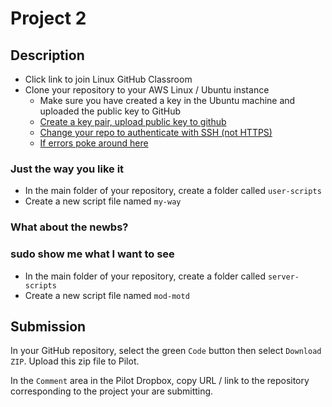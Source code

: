 # Project 2

## Description

- Click link to join Linux GitHub Classroom
- Clone your repository to your AWS Linux / Ubuntu instance
  - Make sure you have created a key in the Ubuntu machine and uploaded the public key to GitHub
  - [Create a key pair, upload public key to github](https://docs.github.com/en/github/authenticating-to-github/generating-a-new-ssh-key-and-adding-it-to-the-ssh-agent)
  - [Change your repo to authenticate with SSH (not HTTPS)](https://haydar-ai.medium.com/learning-how-to-git-using-ssh-instead-of-https-91f09cff72de)
  - [If errors poke around here](https://docs.github.com/en/github/authenticating-to-github/error-permission-denied-publickey)

### Just the way you like it

- In the main folder of your repository, create a folder called `user-scripts`
- Create a new script file named `my-way`

### What about the newbs?

### sudo show me what I want to see

- In the main folder of your repository, create a folder called `server-scripts`
- Create a new script file named `mod-motd`

## Submission

In your GitHub repository, select the green `Code` button then select `Download ZIP`. Upload this zip file to Pilot.

In the `Comment` area in the Pilot Dropbox, copy URL / link to the repository corresponding to the project your are submitting.
